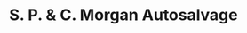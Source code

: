 ---
title: "S. P. & C. Morgan Autosalvage"
url: /guisborough/s-p-and-c-morgan-autosalvage/
shop: car
---